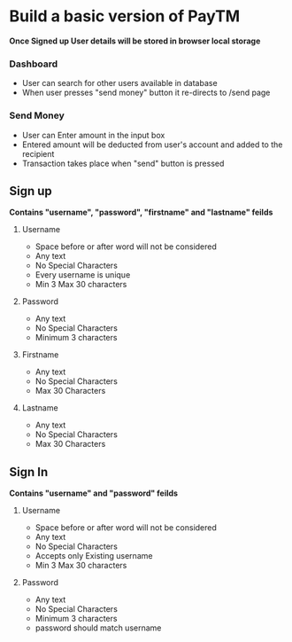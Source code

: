 # Build a basic version of PayTM
**Once Signed up User details will be stored in browser local storage**

### Dashboard
* User can search for other users available in database
* When user presses "send money" button it re-directs to /send page

### Send Money
* User can Enter amount in the input box
* Entered amount will be deducted from user's account and added to the recipient
* Transaction takes place when "send" button is pressed

## Sign up
**Contains "username", "password", "firstname" and "lastname" feilds** 

1. Username 
   * Space before or after word will not be considered
   * Any text
   * No Special Characters
   * Every username is unique
   * Min 3 Max 30 characters

2. Password
   * Any text
   * No Special Characters
   * Minimum 3 characters
3. Firstname
   * Any text
   * No Special Characters
   * Max 30 Characters
3. Lastname
   * Any text
   * No Special Characters
   * Max 30 Characters

## Sign In
**Contains "username" and "password" feilds** 

1. Username 
   * Space before or after word will not be considered
   * Any text
   * No Special Characters
   * Accepts only Existing username
   * Min 3 Max 30 characters

2. Password
   * Any text
   * No Special Characters
   * Minimum 3 characters
   * password should match username
